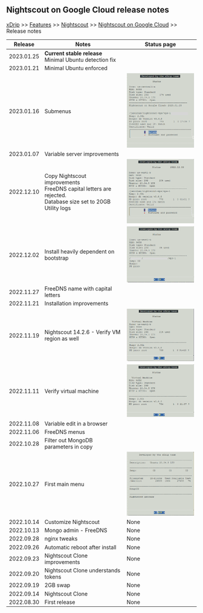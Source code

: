 ## Nightscout on Google Cloud release notes
[xDrip](../../README.md) >> [Features](../Features_page.md) >> [Nightscout](../Nightscout_page.md) >> [Nightscout on Google Cloud](./GoogleCloud.md) >> Release notes  
  
| Release | Notes | Status page |  
|---------|-------| ----------- | 
| 2023.01.25 | **Current stable release** <br/> Minimal Ubuntu detection fix |  |  
| 2023.01.21 | Minimal Ubuntu enforced |  |  
| 2023.01.16 | Submenus | ![](./images/Jan162023StatusP.png) |  
| 2023.01.07 | Variable server improvements |  |  
| 2022.12.10 | Copy Nightscout improvements<br/>FreeDNS capital letters are rejected. <br/> Database size set to 20GB <br/> Utility logs | ![](./images/Dec102022StatusP.png) |  
| 2022.12.02 | Install heavily dependent on bootstrap | ![](./images/Dec022022StatusP.png) |  
| 2022.11.27 | FreeDNS name with capital letters |  |  
| 2022.11.21 | Installation improvements |  |  
| 2022.11.19 | Nightscout 14.2.6 - Verify VM region as well | ![](./images/Nov192022StatusP.png) |  
| 2022.11.11 | Verify virtual machine | ![](./images/Nov112022StatusP.png) |  
| 2022.11.08 | Variable edit in a browser |  |  
| 2022.11.06 | FreeDNS menus |  |  
| 2022.10.28 | Filter out MongoDB parameters in copy |  |  
| 2022.10.27 | First main menu | ![](./images/Oct272022StatusP.png) |  
| 2022.10.14 | Customize Nightscout | None |  
| 2022.10.13 | Mongo admin - FreeDNS | None |  
| 2022.09.28 | nginx tweaks | None |  
| 2022.09.26 | Automatic reboot after install | None |  
| 2022.09.23 | Nightscout Clone improvements | None |  
| 2022.09.20 | Nightscout Clone understands tokens | None |  
| 2022.09.19 | 2GB swap | None |  
| 2022.09.14 | Nightscout Clone | None |  
| 2022.08.30 | First release | None |  
